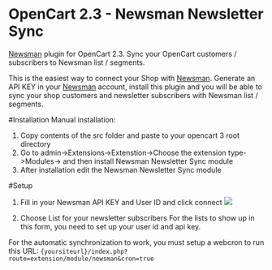 # OpenCart 2.3 - Newsman Newsletter Sync
[Newsman](https://www.newsmanapp.com) plugin for OpenCart 2.3. Sync your OpenCart customers / subscribers to Newsman list / segments.

This is the easiest way to connect your Shop with [Newsman](https://www.newsmanapp.com).
Generate an API KEY in your [Newsman](https://www.newsmanapp.com) account, install this plugin and you will be able to sync your shop customers and newsletter subscribers with Newsman list / segments.

#Installation
Manual installation:
1.  Copy contents of the src folder and paste to your opencart 3 root directory
2.  Go to admin->Extensions->Extenstion->Choose the extension type->Modules-> and then install Newsman Newsletter Sync module
3.  After installation edit the Newsman Newsletter Sync module

#Setup
1. Fill in your Newsman API KEY and User ID and click connect
![](https://raw.githubusercontent.com/Newsman/OpenCart2.3-Newsman/master/assets/api-setup-screen-opencart23.png)

2. Choose List for your newsletter subscribers
For the lists to show up in this form, you need to set up your user id and api key.

For the automatic synchronization to work, you must setup a webcron to run this URL:
`{yoursiteurl}/index.php?route=extension/module/newsman&cron=true`
